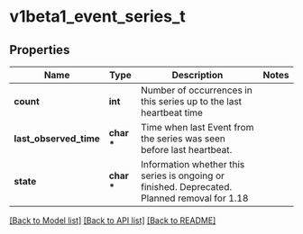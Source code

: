 # v1beta1_event_series_t

## Properties
Name | Type | Description | Notes
------------ | ------------- | ------------- | -------------
**count** | **int** | Number of occurrences in this series up to the last heartbeat time | 
**last_observed_time** | **char \*** | Time when last Event from the series was seen before last heartbeat. | 
**state** | **char \*** | Information whether this series is ongoing or finished. Deprecated. Planned removal for 1.18 | 

[[Back to Model list]](../README.md#documentation-for-models) [[Back to API list]](../README.md#documentation-for-api-endpoints) [[Back to README]](../README.md)


